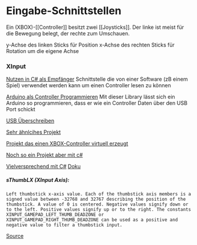# Eingabe-Schnittstellen

Ein (XBOX)-[[Controller]] besitzt zwei [[Joysticks]].
Der linke ist meist für die Bewegung belegt, der rechte zum Umschauen.

y-Achse des linken Sticks für Position
x-Achse des rechten Sticks für Rotation um die eigene Achse


### XInput
[Nutzen in C# als Empfänger](https://docs.microsoft.com/en-us/windows/win32/xinput/getting-started-with-xinput#getting-controller-state)
Schnittstelle die von einer Software (zB einem Spiel) verwendet werden kann um einen Controller lesen zu können

[Arduino als Controller Programmieren](https://github.com/dmadison/ArduinoXInput)
Mit dieser Library lässt sich ein Arduino so programmieren, dass er wie ein Controller Daten über den USB Port schickt

[USB Überschreiben](https://github.com/ViGEm/ViGEmBus)

[Sehr ähnlcihes Projekt](https://forums.vigem.org/topic/6/use-vigem-to-create-xbox-360-controller-in-c/10)

[Projekt das einen XBOX-Controller virtuell erzeugt](https://github.com/shauleiz/vXboxInterface)

[Noch so ein Projekt aber mit c#](https://github.com/njz3/vJoy/blob/master/SDK/c%23/FeederDemoCS/Program.cs)

[Vielversprechend mit C#](https://github.com/ViGEm/ViGEm.NET)
[Doku](https://vigem.org/projects/ViGEm/How-to-Install/)

##### sThumbLX (XInput Axis):
```text
Left thumbstick x-axis value. Each of the thumbstick axis members is a signed value between -32768 and 32767 describing the position of the thumbstick. A value of 0 is centered. Negative values signify down or to the left. Positive values signify up or to the right. The constants XINPUT_GAMEPAD_LEFT_THUMB_DEADZONE or XINPUT_GAMEPAD_RIGHT_THUMB_DEADZONE can be used as a positive and negative value to filter a thumbstick input.
```
[Source](https://docs.microsoft.com/de-de/windows/win32/api/xinput/ns-xinput-xinput_gamepad)




